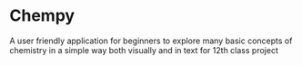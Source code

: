 # Chempy
A user friendly application for beginners to explore many basic concepts of chemistry in a simple way both visually and in text for 12th class project
